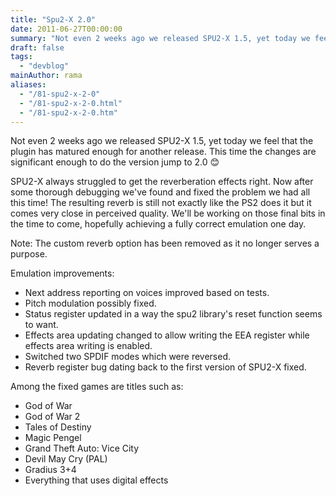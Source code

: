```yaml
---
title: "Spu2-X 2.0"
date: 2011-06-27T00:00:00
summary: "Not even 2 weeks ago we released SPU2-X 1.5, yet today we feel that the plugin has matured enough for another release."
draft: false
tags:
  - "devblog"
mainAuthor: rama
aliases:
  - "/81-spu2-x-2-0"
  - "/81-spu2-x-2-0.html"
  - "/81-spu2-x-2-0.htm"
---
```


Not even 2 weeks ago we released SPU2-X 1.5, yet today we feel that the plugin has matured enough for another release.
This time the changes are significant enough to do the version jump to
2.0
😊

SPU2-X always struggled to get the reverberation effects right.
Now after some thorough debugging we've found and fixed the problem we
had all this time!
The resulting reverb is still not exactly like the PS2 does it but it
comes very close in perceived quality.
We'll be working on those final bits in the time to come, hopefully
achieving a fully correct emulation one day.

Note: The custom reverb option has been removed as it no longer serves a
purpose.

Emulation improvements:

-   Next address reporting on voices improved based on tests.
-   Pitch modulation possibly fixed.
-   Status register updated in a way the spu2 library's reset function
    seems to want.
-   Effects area updating changed to allow writing the EEA register
    while effects area writing is enabled.
-   Switched two SPDIF modes which were reversed.
-   Reverb register bug dating back to the first version of SPU2-X
    fixed.


Among the fixed games are titles such as:

-   God of War
-   God of War 2
-   Tales of Destiny
-   Magic Pengel
-   Grand Theft Auto: Vice City
-   Devil May Cry (PAL)
-   Gradius 3+4
-   Everything that uses digital effects
